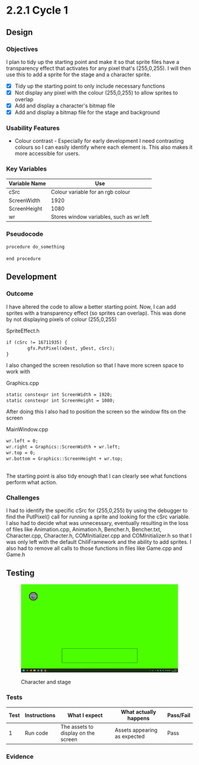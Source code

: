 # 2.2.1 Cycle 1

## Design

### Objectives

I plan to tidy up the starting point and make it so that sprite files have a transparency effect that activates for any pixel that's (255,0,255). I will then use this to add a sprite for the stage and a character sprite.

* [x] Tidy up the starting point to only include necessary functions
* [x] Not display any pixel with the colour (255,0,255) to allow sprites to overlap
* [x] Add and display a character's bitmap file
* [x] Add and display a bitmap file for the stage and background

### Usability Features

* Colour contrast - Especially for early development I need contrasting colours so I can easily identify where each element is. This also makes it more accessible for users.

### Key Variables

| Variable Name | Use                                      |
| ------------- | ---------------------------------------- |
| cSrc          | Colour variable for an rgb colour        |
| ScreenWidth   | 1920                                     |
| ScreenHeight  | 1080                                     |
| wr            | Stores window variables, such as wr.left |

### Pseudocode

```
procedure do_something
    
end procedure
```

## Development

### Outcome

I have altered the code to allow a better starting point. Now, I can add sprites with a transparency effect (so sprites can overlap). This was done by not displaying pixels of colour (255,0,255)

SpriteEffect.h

```
if (cSrc != 16711935) {
		gfx.PutPixel(xDest, yDest, cSrc);
}
```

I also changed the screen resolution so that I have more screen space to work with

Graphics.cpp

```
static constexpr int ScreenWidth = 1920;
static constexpr int ScreenHeight = 1080;
```

After doing this I also had to position the screen so the window fits on the screen

MainWindow.cpp

```
wr.left = 0;
wr.right = Graphics::ScreenWidth + wr.left;
wr.top = 0;
wr.bottom = Graphics::ScreenHeight + wr.top;
```

\
The starting point is also tidy enough that I can clearly see what functions perform what action.&#x20;

### Challenges

I had to identify the specific cSrc for (255,0,255) by using the debugger to find the PutPixel() call for running a sprite and looking for the cSrc variable. I also had to decide what was unnecessary, eventually resulting in the loss of files like Animation.cpp, Animation.h, Bencher.h, Bencher.txt, Character.cpp, Character.h, COMInitializer.cpp and COMInitializer.h so that I was only left with the default ChiliFramework and the ability to add sprites. I also had to remove all calls to those functions in files like Game.cpp and Game.h

## Testing

<figure><img src="../.gitbook/assets/image (12).png" alt=""><figcaption><p>Character and stage</p></figcaption></figure>

### Tests

| Test | Instructions | What I expect                       | What actually happens        | Pass/Fail |
| ---- | ------------ | ----------------------------------- | ---------------------------- | --------- |
| 1    | Run code     | The assets to display on the screen | Assets appearing as expected | Pass      |

### Evidence
